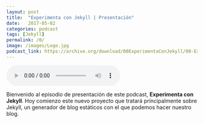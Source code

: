 ```yaml
---
layout: post
title:  "Experimenta con Jekyll | Presentación"
date:   2017-05-02 
categories: podcast
tags: [Jekyll]
permalink: /0/
image: /images/Logo.jpg
podcast_link: https://archive.org/download/00ExperimentaConJekyll/00-Experimenta%20con%20Jekyll.mp3
---
```


<audio controls>
  <source src="{{ page.podcast_link }}" type="audio/mp3">

</audio>


Bienvenido al episodio de presentación de este podcast, **Experimenta con Jekyll**. Hoy comienzo este nuevo proyecto que tratará principalmente sobre Jekyll, un generador de blog estáticos con el que podemos hacer nuestro blog. 

